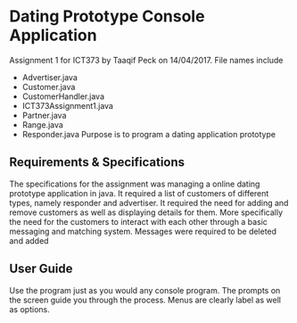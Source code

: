 # Dating Prototype Console Application
Assignment 1 for ICT373 by Taaqif Peck on 14/04/2017. File names include 
- Advertiser.java
-	Customer.java
-	CustomerHandler.java
-	ICT373Assignment1.java
-	Partner.java
-	Range.java
-	Responder.java
Purpose is to program a dating application prototype

## Requirements & Specifications
The specifications for the assignment was managing a online dating prototype application in java. It required a list of customers of different types, namely responder and advertiser. It required the need for adding and remove customers as well as displaying details for them. More specifically the need for the customers to interact with each other through a basic messaging and matching system. Messages were required to be deleted and added 

## User Guide
Use the program just as you would any console program. The prompts on the screen guide you through the process. Menus are clearly label as well as options.
